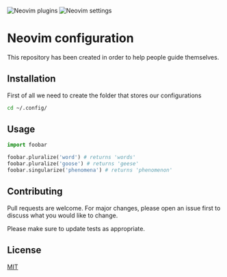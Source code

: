 <!--Neovim images-->
![Neovim plugins](https://imgur.com/TanQgAx)
![Neovim settings](https://imgur.com/kiRTasg)

# Neovim configuration

This repository has been created in order to help people guide themselves.

## Installation

<!--Use the package manager [pip](https://drive.google.com/file/d/1IsF3EKpifY6JKg1Cvsrkhns_ieJBKnbP/view?usp=sharing) to install foobar.-->
First of all we need to create the folder that stores our configurations

```bash
cd ~/.config/
```

## Usage

```python
import foobar

foobar.pluralize('word') # returns 'words'
foobar.pluralize('goose') # returns 'geese'
foobar.singularize('phenomena') # returns 'phenomenon'
```

## Contributing
Pull requests are welcome. For major changes, please open an issue first to discuss what you would like to change.

Please make sure to update tests as appropriate.

## License
[MIT](https://choosealicense.com/licenses/mit/)
